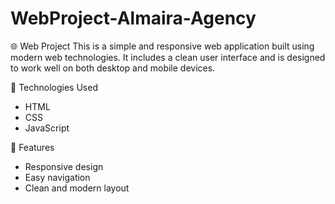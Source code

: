 # WebProject-Almaira-Agency
🌐 Web Project This is a simple and responsive web application built using modern web technologies. It includes a clean user interface and is designed to work well on both desktop and mobile devices. 

🔧 Technologies Used 
* HTML
* CSS 
* JavaScript
  
🚀 Features
* Responsive design 
* Easy navigation 
* Clean and modern layout
